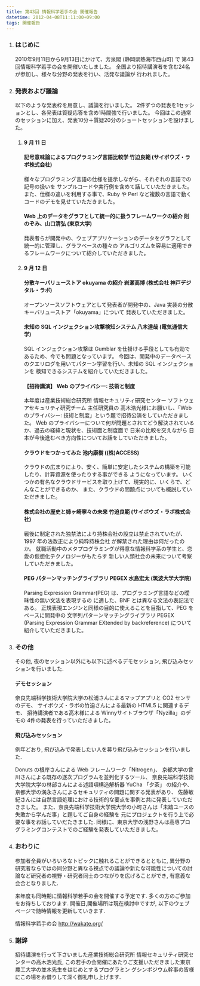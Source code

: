 ```yaml
---
title: 第43回 情報科学若手の会 開催報告
datetime: 2012-04-08T11:11:00+09:00
tags: 開催報告
---
```


<div class="entry_body">

1.  ### はじめに

    2010年9月11日から9月13日にかけて、芳泉閣 (静岡県熱海市西山町) で 第43回情報科学若手の会を開催いたしました。 全国より招待講演者を含む24名が参加し、様々な分野の発表を行い、活発な議論が 行われました。

2.  ### 発表および議論

    以下のような発表枠を用意し、議論を行いました。 2件ずつの発表を1セッションとし、各発表は質疑応答を含め1時間強で行いました。 今回はこの通常のセッションに加え、発表10分＋質疑20分のショートセッションを設けました。

    1.  #### 9 月 11 日

        #### 記号意味論によるプログラミング言語比較学 竹迫良範 (サイボウズ・ラボ株式会社)

        様々なプログラミング言語の仕様を提示しながら、それぞれの言語での記号の扱いを サンプルコードや実行例を含めて話していただきました。 また、仕様の違いを利用する事で、Ruby や Perl など複数の言語で動くコードのデモを見せていただきました。

        #### Web 上のデータをグラフとして統一的に扱うフレームワークの紹介 則のぞみ、山口清弘 (東京大学)

        発表者らが開発中の、ウェブアプリケーションのデータをグラフとして統一的に管理し、グラフベースの種々の アルゴリズムを容易に適用できるフレームワークについて紹介していただきました。

    2.  #### 9 月 12 日

        #### 分散キーバリューストア okuyama の紹介 岩瀬高博 (株式会社 神戸デジタル・ラボ)

        オープンソースソフトウェアとして発表者が開発中の、Java 実装の分散キーバリューストア「okuyama」について 発表していただきました。

        #### 未知の SQL インジェクション攻撃検知システム 八木達哉 (電気通信大学)

        SQL インジェクション攻撃は Gumblar を仕掛ける手段としても有効であるため、今でも問題となっています。 今回は、開発中のデータベースのクエリログを用いてパターン学習を行い、未知の SQL インジェクションを 検知できるシステムを紹介していただきました。

        #### 【招待講演】 Web のプライバシー: 技術と制度

        本年度は産業技術総合研究所 情報セキュリティ研究センター ソフトウェアセキュリティ研究チーム 主任研究員の 高木浩光様にお願いし、「Web のプライバシー: 技術と制度」という題で招待公演をしていただきました。 Web のプライバシーについて何が問題とされてどう解決されているか、過去の経緯と現状を、技術面と制度面で 日米の比較を交えながら 日本が今後進むべき方向性についてお話をしていただきました。

        #### クラウドをつかってみた 池内康樹 ((株)ACCESS)

        クラウドの広まりにより、安く、簡単に安定したシステムの構築を可能したり、計算資源を使ったりする事ができる ようになっています。 いくつかの有名なクラウドサービスを取り上げて、現実的に、いくらで、どんなことができるのか、 また、クラウドの問題点についても概説していただきました。

        #### 株式会社の歴史と姉ヶ崎寧々の未来 竹迫良範 (サイボウズ・ラボ株式会社)

        戦後に制定された独禁法により持株会社の設立は禁止されていたが、1997 年の法改正により純粋持株会社 が解禁された理由は何だったのか。 就職活動中のメタプログラミングが得意な情報科学系の学生と、恋愛の仮想化テクノロジーがもたらす 新しい人類社会の未来について考察していただきました。

        #### PEG パターンマッチングライブラリ PEGEX 水島宏太 (筑波大学大学院)

        Parsing Expression Grammar(PEG) は、プログラミング言語などの曖昧性の無い文法を表現するの に適した、BNF とは異なる文法の表記法である。 正規表現エンジンと同様の目的に使えることを目指して、PEG をベースに開発中の 文字列パターンマッチングライブラリ PEGEX (Parsing Expression Grammar EXtended by backreference) について紹介していただきました。

3.  ### その他

    その他, 夜のセッション以外にも以下に述べるデモセッション, 飛び込みセッションを行いました.

    #### デモセッション

    奈良先端科学技術大学院大学の松浦さんによるマップアプリと CO2 センサのデモ、 サイボウズ・ラボの竹迫さんによる最新の HTML5 に関連するデモ、 招待講演者である高木様による Winnyサイトブラウザ「Nyzilla」のデモの 4件の発表を行っていただきました。

    #### 飛び込みセッション

    例年どおり, 飛び込みで発表したい人を募り飛び込みセッションを行いました.

    Donuts の根岸さんによる Web フレームワーク「Nitrogen」、 京都大学の曾川さんによる既存の逐次プログラムを並列化するツール、 奈良先端科学技術大学院大学の林部さんによる述語項構造解析器 YuCha 「夕茶」 の紹介や、京都大学の満永さんによるセキュリティの問題に関する発表があり、 佐藤敏紀さんには自然言語処理における技術的な要点を事例と共に発表していただきました。 また、奈良先端科学技術大学院大学の小町さんは「未踏ユースの失敗から学んだ事」と題してご自身の経験を 元にプロジェクトを行う上で必要な事をお話していだたきました. 同様に、東京大学の浅野さんは高専プログラミングコンテストでのご経験を発表していただきました。

4.  ### おわりに

    参加者全員がいろいろなトピックに触れることができるとともに, 異分野の研究者ならではの同分野と異なる視点での議論や新たな可能性についての討論など研究者の視野・研究者同士のつながりを広げることができ, 有意義な会合となりました.

    来年度も同時期に情報科学若手の会を開催する予定です. 多くの方のご参加をお待ちしております. 開催日,開催場所は現在検討中ですが, 以下のウェブページで随時情報を更新していきます.

    情報科学若手の会 http://wakate.org/

5.  ### 謝辞

    招待講演を行って下さいました産業技術総合研究所 情報セキュリティ研究センターの高木浩光氏, この若手の会開催にあたりご支援いただきました東京農工大学の並木先生をはじめとするプログラミン グシンポジウム幹事の皆様にこの場をお借りして深く御礼申し上げます.

</div>